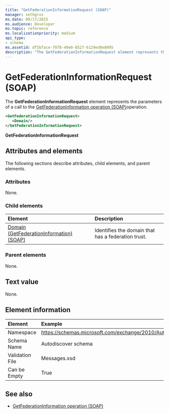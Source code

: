 ```yaml
---
title: "GetFederationInformationRequest (SOAP)"
manager: sethgros
ms.date: 09/17/2015
ms.audience: Developer
ms.topic: reference
ms.localizationpriority: medium
api_type:
- schema
ms.assetid: df5bface-f070-49e0-8527-6129ed8e8095
description: "The GetFederationInformationRequest element represents the parameters of a call to the GetFederationInformation operation (SOAP)operation."
---
```


# GetFederationInformationRequest (SOAP)

The **GetFederationInformationRequest** element represents the parameters of a call to the [GetFederationInformation operation (SOAP)](getfederationinformation-operation-soap.md)operation.
  
```XML
<GetFederationInformationRequest>
   <Domain/>
</GetFederationInformationRequest>
```

**GetFederationInformationRequest**

## Attributes and elements

The following sections describe attributes, child elements, and parent elements.
  
### Attributes

None.
  
### Child elements

|**Element**|**Description**|
|:-----|:-----|
|[Domain (GetFederationInformation) (SOAP)](domain-getfederationinformationsoap.md) <br/> |Identifies the domain that has a federation trust.  <br/> |
   
### Parent elements

None.
  
## Text value

None. 
  
## Element information

| Element | Example |
|:-----|:-----|
|Namespace  <br/> |https://schemas.microsoft.com/exchange/2010/Autodiscover  <br/> |
|Schema Name  <br/> |Autodiscover schema  <br/> |
|Validation File  <br/> |Messages.xsd  <br/> |
|Can be Empty  <br/> |True  <br/> |
   
## See also

- [GetFederationInformation operation (SOAP)](getfederationinformation-operation-soap.md)

